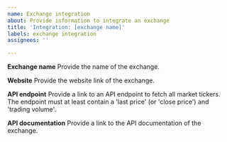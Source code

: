 ```yaml
---
name: Exchange integration
about: Provide information to integrate an exchange
title: 'Integration: [exchange name]'
labels: exchange integration
assignees: ''

---
```


**Exchange name**
Provide the name of the exchange.

**Website**
Provide the website link of the exchange.

**API endpoint**
Provide a link to an API endpoint to fetch all market tickers. The endpoint must at least contain a 'last price' (or 'close price') and 'trading volume'.

**API documentation**
Provide a link to the API documentation of the exchange.

